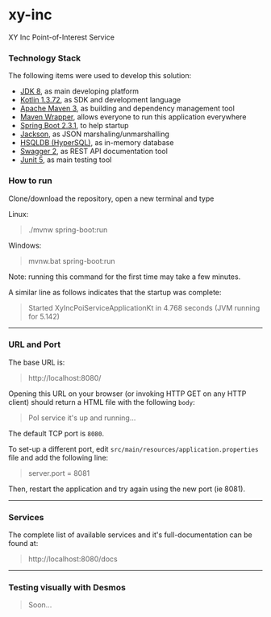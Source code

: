 # xy-inc
XY Inc Point-of-Interest Service

### Technology Stack
The following items were used to develop this solution:

* [JDK 8](https://www.oracle.com/technetwork/java/javase/downloads/jdk8-downloads-2133151.html), as main developing platform
* [Kotlin 1.3.72](https://kotlinlang.org/), as SDK and development language
* [Apache Maven 3](https://maven.apache.org/), as building and dependency management tool
* [Maven Wrapper](https://github.com/takari/maven-wrapper), allows everyone to run this application everywhere
* [Spring Boot 2.3.1](https://docs.spring.io/spring-boot/docs/2.3.1.RELEASE/maven-plugin/), to help startup
* [Jackson](https://github.com/FasterXML/jackson), as JSON marshaling/unmarshalling
* [HSQLDB (HyperSQL)](http://hsqldb.org/), as in-memory database
* [Swagger 2](https://swagger.io/), as REST API documentation tool
* [Junit 5](https://junit.org), as main testing tool


### How to run

Clone/download the repository, open a new terminal and type

Linux:
> ./mvnw spring-boot:run

Windows:
> mvnw.bat spring-boot:run


Note: running this command for the first time may take a few minutes.

A similar line as follows indicates that the startup was complete:

>  Started XyIncPoiServiceApplicationKt in 4.768 seconds (JVM running for 5.142)

----

### URL and Port

The base URL is:

> http://localhost:8080/

Opening this URL on your browser (or invoking HTTP GET on any HTTP client) should return a HTML file with the following `body`:

> PoI service it's up and running...

The default TCP port is `8080`.

To set-up a different port, edit  `src/main/resources/application.properties` file and add the following line:

> server.port = 8081

Then, restart the application and try again using the new port (ie 8081).

----

### Services

The complete list of available services and it's full-documentation can be found at:

> http://localhost:8080/docs


----

### Testing visually with Desmos

> Soon...